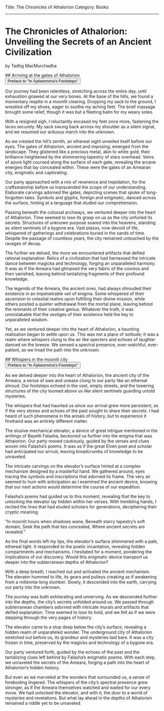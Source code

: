 Title: The Chronicles of Athalorion
Category: Books

---

# The Chronicles of Athalorion: Unveiling the Secrets of an Ancient Civilization
by Tadhg MacMurchadha

<div class="absent">
## Arriving at the gates of Athalorion
</div>
<button type="button" class="collapsible">
Preface to "In Áyliaremma's Footsteps"
</button>
<div class="collapsible-content">

Our journey had been relentless, stretching across the entire day, until exhaustion gnawed at our very bones. At the base of the hills, we found a momentary respite in a moonlit clearing. Dropping my sack to the ground, I wrestled off my shoes, eager to soothe my aching feet. The brief massage brought some relief, though it was but a fleeting balm for my weary soles.

With a resigned sigh, I reluctantly encased my feet once more, fastening the laces securely. My sack swung back across my shoulder as a silent signal, and we resumed our arduous march into the unknown.

As we crested the hill&rsquo;s zenith, an ethereal sight unveiled itself before our eyes. The gates of Athalorion, ancient and imposing, emerged from the landscape. They glistened like a precious metal, akin to white gold, their brilliance heightened by the shimmering tapestry of stars overhead. Veins of azure light coursed along the surface of each gate, revealing the arcane energies that lay concealed within. These were the gates of an Amearan city, enigmatic and captivating.

Our party approached with a mix of reverence and trepidation, for the craftsmanship before us transcended the scope of our understanding. Elaborate carvings adorned the gates, depicting scenes that spoke of long-forgotten tales. Symbols and glyphs, foreign and enigmatic, danced across the surface, hinting at a language that eluded our comprehension.

Passing beneath the colossal archways, we ventured deeper into the heart of Athalorion. Time seemed to lose its grasp on us as the city unfurled its secrets. Structures of unknown purpose soared into the heavens, standing as silent sentinels of a bygone era. Vast plazas, now devoid of life, whispered of gatherings and celebrations buried in the sands of time. Despite the passage of countless years, the city remained untouched by the ravages of decay.

The further we delved, the more we encountered artifacts that defied rational explanation. Relics of a civilization that had harnessed the intricate dance between magicka and technology, forging an unparalleled harmony. It was as if the Ameara had glimpsed the very fabric of the cosmos and then vanished, leaving behind tantalizing fragments of their profound knowledge.

The legends of the Ameara, the ancient ones, had always shrouded their existence in an impenetrable veil of enigma. Some whispered of their ascension to celestial realms upon fulfilling their divine mission, while others posited a quieter withdrawal from the mortal plane, leaving behind the remnants of their creative genius. Whatever the truth, it was unmistakable that the vestiges of their existence held the key to unparalleled wisdom.

Yet, as we ventured deeper into the heart of Athalorion, a haunting realization began to settle upon us. This was not a place of solitude; it was a realm where whispers clung to the air like specters and echoes of laughter danced on the breeze. We sensed a spectral presence, ever-watchful, ever-patient, as we tread the path into the unknown.

</div>

<div class="absent">
## Whispers in the moonlit city
</div>
<button type="button" class="collapsible">
Preface to "In Áyliaremma's Footsteps"
</button>
<div class="collapsible-content">

As we delved deeper into the heart of Athalorion, the ancient city of the Ameara, a sense of awe and unease clung to our party like an ethereal shroud. Our footsteps echoed in the vast, empty streets, and the towering structures of the city loomed above us like silent sentinels guarding untold mysteries.

The whispers that had haunted us since our arrival grew more persistent, as if the very stones and echoes of the past sought to share their secrets. I had heard of such phenomena in the annals of history, but to experience it firsthand was an entirely different matter.

The elusive mechanical elevator, a device of great intrigue mentioned in the writings of Bayetti Falasha, beckoned us further into the enigma that was Athalorion. Our party moved cautiously, guided by the verses and clues woven into Falasha&rsquo;s poems. It was as if the great Elven poet and scholar had anticipated our arrival, leaving breadcrumbs of knowledge to be unraveled.

The intricate carvings on the elevator&rsquo;s surface hinted at a complex mechanism designed by a masterful hand. We gathered around, eyes tracing the symbols and inscriptions that adorned its frame. The very air seemed to hum with anticipation as I examined the ancient device, knowing that our next actions would determine the course of our expedition.

Falasha&rsquo;s poems had guided us to this moment, revealing that the key to unlocking the elevator lay hidden within her verses. With trembling hands, I recited the lines that had eluded scholars for generations, deciphering their cryptic meaning.

&ldquo;In moonlit hours when shadows wane,
Beneath starry tapestry&rsquo;s soft domain,
Seek the path that lies concealed,
Where ancient secrets are revealed.&rdquo;

As the final words left my lips, the elevator&rsquo;s surface shimmered with a pale, ethereal light. It responded to the poetic incantation, revealing hidden compartments and mechanisms. I hesitated for a moment, pondering the implications of our discovery. Would this enigmatic device transport us deeper into the subterranean depths of Athalorion?

With a deep breath, I reached out and activated the ancient mechanism. The elevator hummed to life, its gears and pulleys creaking as if awakening from a millennia-long slumber. Slowly, it descended into the earth, carrying our party into the unknown.

The journey was both exhilarating and unnerving. As we descended further into the depths, the city&rsquo;s secrets unfolded around us. We passed through subterranean chambers adorned with intricate murals and artifacts that defied explanation. Time seemed to lose its hold, and we felt as if we were stepping through the very pages of history.

The elevator came to a stop deep below the city&rsquo;s surface, revealing a hidden realm of unparalleled wonder. The underground city of Athalorion stretched out before us, its grandeur and mysteries laid bare. It was a city frozen in time, preserved by the magicks and technology of a bygone era.

Our party ventured forth, guided by the echoes of the past and the tantalizing clues left behind by Falasha&rsquo;s enigmatic poems. With each step, we unraveled the secrets of the Ameara, forging a path into the heart of Athalorion&rsquo;s hidden history.

But even as we marveled at the wonders that surrounded us, a sense of foreboding lingered. The whispers of the city&rsquo;s spectral presence grew stronger, as if the Ameara themselves watched and waited for our every move. We had unlocked the elevator, and with it, the door to a world of mysteries and revelations. But what lay ahead in the depths of Athalorion remained a riddle yet to be unraveled.

</div>

<script type="text/javascript">
addEventListener("load", collapsableContainers);
</script>
